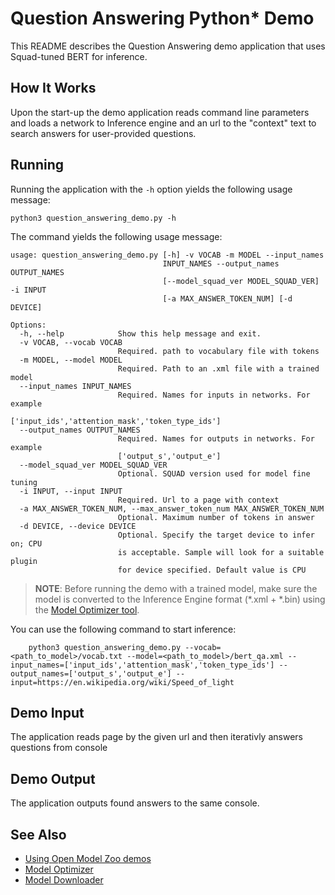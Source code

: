 # Question Answering Python* Demo

This README describes the Question Answering demo application that uses Squad-tuned BERT for inference.

## How It Works

Upon the start-up the demo application reads command line parameters and loads a network to Inference engine and 
an url to the "context" text to search answers for user-provided questions.


## Running

Running the application with the `-h` option yields the following usage message:
```
python3 question_answering_demo.py -h
```
The command yields the following usage message:
```
usage: question_answering_demo.py [-h] -v VOCAB -m MODEL --input_names
                                  INPUT_NAMES --output_names OUTPUT_NAMES
                                  [--model_squad_ver MODEL_SQUAD_VER] -i INPUT
                                  [-a MAX_ANSWER_TOKEN_NUM] [-d DEVICE]

Options:
  -h, --help            Show this help message and exit.
  -v VOCAB, --vocab VOCAB
                        Required. path to vocabulary file with tokens
  -m MODEL, --model MODEL
                        Required. Path to an .xml file with a trained model
  --input_names INPUT_NAMES
                        Required. Names for inputs in networks. For example
                        ['input_ids','attention_mask','token_type_ids']
  --output_names OUTPUT_NAMES
                        Required. Names for outputs in networks. For example
                        ['output_s','output_e']
  --model_squad_ver MODEL_SQUAD_VER
                        Optional. SQUAD version used for model fine tuning
  -i INPUT, --input INPUT
                        Required. Url to a page with context
  -a MAX_ANSWER_TOKEN_NUM, --max_answer_token_num MAX_ANSWER_TOKEN_NUM
                        Optional. Maximum number of tokens in answer
  -d DEVICE, --device DEVICE
                        Optional. Specify the target device to infer on; CPU
                        is acceptable. Sample will look for a suitable plugin
                        for device specified. Default value is CPU

```

> **NOTE**: Before running the demo with a trained model, make sure the model is converted to the Inference Engine format (\*.xml + \*.bin) using the [Model Optimizer tool](https://docs.openvinotoolkit.org/latest/_docs_MO_DG_Deep_Learning_Model_Optimizer_DevGuide.html).


You can use the following command to start inference:
```
    python3 question_answering_demo.py --vocab=<path_to_model>/vocab.txt --model=<path_to_model>/bert_qa.xml --input_names=['input_ids','attention_mask','token_type_ids'] --output_names=['output_s','output_e'] --input=https://en.wikipedia.org/wiki/Speed_of_light
```

## Demo Input

The application reads page by the given url and then iterativly answers questions from console

## Demo Output

The application outputs found answers to the same console.


## See Also
* [Using Open Model Zoo demos](../../README.md)
* [Model Optimizer](https://docs.openvinotoolkit.org/latest/_docs_MO_DG_Deep_Learning_Model_Optimizer_DevGuide.html)
* [Model Downloader](../../../tools/downloader/README.md)
